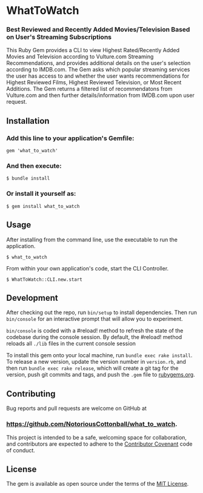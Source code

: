 # WhatToWatch
### Best Reviewed and Recently Added Movies/Television Based on User's Streaming Subscriptions

This Ruby Gem provides a CLI to view Highest Rated/Recently Added Movies and Television according to Vulture.com Streaming Recommendations, and provides additional details on the user's selection according to IMDB.com. 
The Gem asks which popular streaming services the user has access to and whether the user wants recommendations for Highest Reviewed Films, Highest Reviewed Television, or Most Recent Additions. 
The Gem returns a filtered list of recommendatons from Vulture.com and then further details/information from IMDB.com upon user request. 

## Installation

### Add this line to your application's Gemfile:

```
gem 'what_to_watch'
```

### And then execute:

    $ bundle install
    

### Or install it yourself as:

    $ gem install what_to_watch

## Usage

After installing from the command line, use the executable to run the application.

    $ what_to_watch
    
From within your own application's code, start the CLI Controller.
    
    $ WhatToWatch::CLI.new.start

## Development

After checking out the repo, run `bin/setup` to install dependencies. Then run `bin/console` for an interactive prompt that will allow you to experiment.

`bin/console` is coded with a #reload! method to refresh the state of the codebase during the console session. By default, the #reload! method reloads all `./lib` files in the current console session

To install this gem onto your local machine, run `bundle exec rake install`. To release a new version, update the version number in `version.rb`, and then run `bundle exec rake release`, which will create a git tag for the version, push git commits and tags, and push the `.gem` file to [rubygems.org](https://rubygems.org).

## Contributing

Bug reports and pull requests are welcome on GitHub at 
### https://github.com/NotoriousCottonball/what_to_watch.
This project is intended to be a safe, welcoming space for collaboration, and contributors are expected to adhere to the [Contributor Covenant](contributor-covenant.org) code of conduct.


## License

The gem is available as open source under the terms of the [MIT License](http://opensource.org/licenses/MIT).
